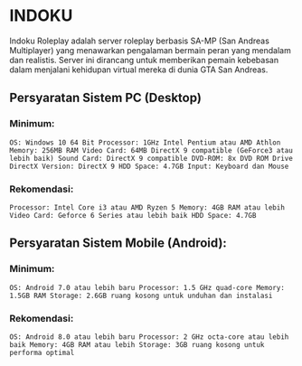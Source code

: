 # INDOKU

Indoku Roleplay adalah server roleplay berbasis SA-MP (San Andreas Multiplayer) yang menawarkan pengalaman bermain peran yang mendalam dan realistis. Server ini dirancang untuk memberikan pemain kebebasan dalam menjalani kehidupan virtual mereka di dunia GTA San Andreas.

## Persyaratan Sistem PC (Desktop)
### Minimum:
`OS: Windows 10 64 Bit
Processor: 1GHz Intel Pentium atau AMD Athlon
Memory: 256MB RAM
Video Card: 64MB DirectX 9 compatible (GeForce3 atau lebih baik)
Sound Card: DirectX 9 compatible
DVD-ROM: 8x DVD ROM Drive
DirectX Version: DirectX 9
HDD Space: 4.7GB
Input: Keyboard dan Mouse`

### Rekomendasi:
`Processor: Intel Core i3 atau AMD Ryzen 5
Memory: 4GB RAM atau lebih
Video Card: Geforce 6 Series atau lebih baik
HDD Space: 4.7GB`

## Persyaratan Sistem Mobile (Android):
### Minimum:
`OS: Android 7.0 atau lebih baru
Processor: 1.5 GHz quad-core
Memory: 1.5GB RAM
Storage: 2.6GB ruang kosong untuk unduhan dan instalasi`

### Rekomendasi:
`OS: Android 8.0 atau lebih baru
Processor: 2 GHz octa-core atau lebih baik
Memory: 4GB RAM atau lebih
Storage: 3GB ruang kosong untuk performa optimal`
